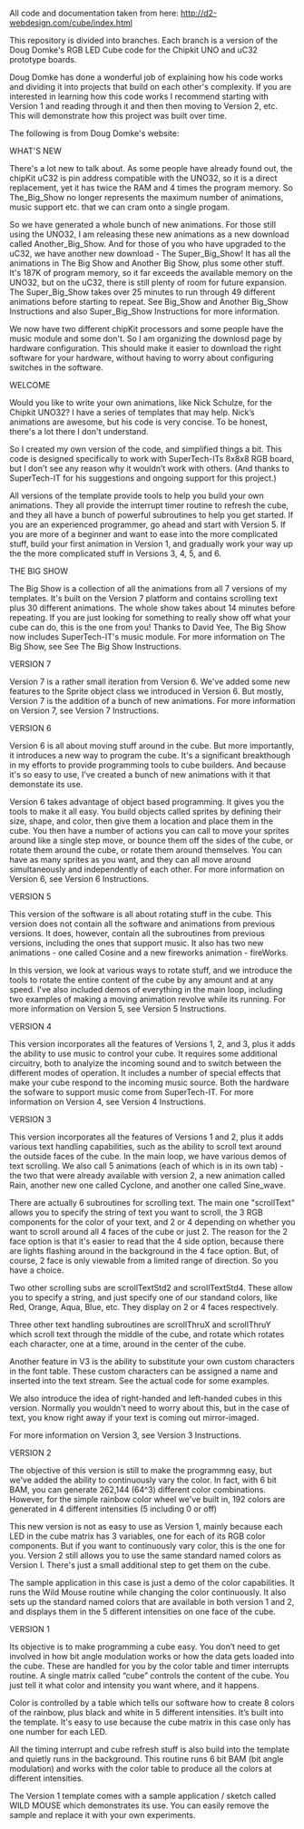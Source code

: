All code and documentation taken from here: http://d2-webdesign.com/cube/index.html

This repository is divided into branches.  Each branch is a version of the Doug Domke's RGB LED Cube code for the Chipkit UNO and uC32 prototype boards.

Doug Domke has done a wonderful job of explaining how his code works and dividing it into projects that build on each other's complexity.  If you are interested in learning how this code works I recommend starting with Version 1 and reading through it and then then moving to Version 2, etc.  This will demonstrate how this project was built over time.



The following is from Doug Domke's website:

WHAT'S NEW

There's a lot new to talk about. As some people have already found out, the chipKit uC32 is pin address compatible with the UNO32, so it is a direct replacement, yet it has twice the RAM and 4 times the program memory. So The_Big_Show no longer represents the maximum number of animations, music support etc. that we can cram onto a single progam.

So we have generated a whole bunch of new animations. For those still using the UNO32, I am releasing these new animations as a new download called Another_Big_Show. And for those of you who have upgraded to the uC32, we have another new download - The Super_Big_Show! It has all the animations in The Big Show and Another Big Show, plus some other stuff. It's 187K of program memory, so it far exceeds the available memory on the UNO32, but on the uC32, there is still plenty of room for future expansion. The Super_Big_Show takes over 25 minutes to run through 49 different animations before starting to repeat. See Big_Show and Another Big_Show Instructions and also Super_Big_Show Instructions for more information.

We now have two different chipKit processors and some people have the music module and some don't. So I am organizing the downlosd page by hardware configuration. This should make it easier to download the right software for your hardware, without having to worry about configuring switches in the software.

WELCOME

Would you like to write your own animations, like Nick Schulze, for the Chipkit UNO32? I have a series of templates that may help. Nick’s animations are awesome, but his code is very concise. To be honest, there's a lot there I don't understand.

So I created my own version of the code, and simplified things a bit. This code is designed specifically to work with SuperTech-ITs 8x8x8 RGB board, but I don’t see any reason why it wouldn’t work with others. (And thanks to SuperTech-IT for his suggestions and ongoing support for this project.)

All versions of the template provide tools to help you build your own animations. They all provide the interrupt timer routine to refresh the cube, and they all have a bunch of powerful subroutines to help you get started. If you are an experienced programmer, go ahead and start with Version 5. If you are more of a beginner and want to ease into the more complicated stuff, build your first animation in Version 1, and gradually work your way up the the more complicated stuff in Versions 3, 4, 5, and 6.

THE BIG SHOW

The Big Show is a collection of all the animations from all 7 versions of my templates. It's built on the Version 7 platform and contains scrolling text plus 30 different animations. The whole show takes about 14 minutes before repeating. If you are just looking for something to really show off what your cube can do, this is the one from you! Thanks to David Yee, The Big Show now includes SuperTech-IT's music module. For more information on The Big Show, see See The Big Show Instructions.

VERSION 7

Version 7 is a rather small iteration from Version 6. We've added some new features to the Sprite object class we introduced in Version 6. But mostly, Version 7 is the addition of a bunch of new animations. For more information on Version 7, see Version 7 Instructions.

VERSION 6

Version 6 is all about moving stuff around in the cube. But more importantly, it introduces a new way to program the cube. It's a significant breakthough in my efforts to provide programming tools to cube builders. And because it's so easy to use, I've created a bunch of new animations with it that demonstate its use.

Version 6 takes advantage of object based programming. It gives you the tools to make it all easy. You build objects called sprites by defining their size, shape, and color, then give them a location and place them in the cube. You then have a number of actions you can call to move your sprites around like a single step move, or bounce them off the sides of the cube, or rotate them around the cube, or rotate them around themselves. You can have as many sprites as you want, and they can all move around simultaneously and independently of each other. For more information on Version 6, see Version 6 Instructions.

VERSION 5

This version of the software is all about rotating stuff in the cube. This version does not contain all the software and animations from previous versions. It does, however, contain all the subroutines from previous versions, including the ones that support music. It also has two new animations - one called Cosine and a new fireworks animation - fireWorks.

In this version, we look at various ways to rotate stuff, and we introduce the tools to rotate the entire content of the cube by any amount and at any speed. I've also included demos of everything in the main loop, including two examples of making a moving animation revolve while its running. For more information on Version 5, see Version 5 Instructions.

VERSION 4

This version incorporates all the features of Versions 1, 2, and 3, plus it adds the ability to use music to control your cube. It requires some additional circuitry, both to analyize the incoming sound and to switch between the different modes of operation. It includes a number of special effects that make your cube respond to the incoming music source. Both the hardware the sofware to support music come from SuperTech-IT. For more information on Version 4, see Version 4 Instructions.

VERSION 3

This version incorporates all the features of Versions 1 and 2, plus it adds various text handling capabilities, such as the ability to scroll text around the outside faces of the cube. In the main loop, we have various demos of text scrolling. We also call 5 animations (each of which is in its own tab) - the two that were already available with version 2, a new animation called Rain, another new one called Cyclone, and another one called Sine_wave.

There are actually 6 subroutines for scrolling text. The main one "scrollText" allows you to specify the string of text you want to scroll, the 3 RGB components for the color of your text, and 2 or 4 depending on whether you want to scroll around all 4 faces of the cube or just 2. The reason for the 2 face option is that it's easier to read that the 4 side option, because there are lights flashing around in the background in the 4 face option. But, of course, 2 face is only viewable from a limited range of direction. So you have a choice.

Two other scrolling subs are scrollTextStd2 and scrollTextStd4. These allow you to specify a string, and just specify one of our standand colors, like Red, Orange, Aqua, Blue, etc. They display on 2 or 4 faces respectively.

Three other text handling subroutines are scrollThruX and scrollThruY which scroll text through the middle of the cube, and rotate which rotates each character, one at a time, around in the center of the cube.

Another feature in V3 is the ability to substitute your own custom characters in the font table. These custom characters can be assigned a name and inserted into the text stream. See the actual code for some examples.

We also introduce the idea of right-handed and left-handed cubes in this version. Normally you wouldn't need to worry about this, but in the case of text, you know right away if your text is coming out mirror-imaged.

For more information on Version 3, see Version 3 Instructions.

VERSION 2

The objective of this version is still to make the programmng easy, but we've added the ability to continuously vary the color. In fact, with 6 bit BAM, you can generate 262,144 (64^3) different color combinations. However, for the simple rainbow color wheel we've built in, 192 colors are generated in 4 different intensities (5 including 0 or off)

This new version is not as easy to use as Version 1, mainly because each LED in the cube matrix has 3 variables, one for each of its RGB color components. But if you want to continuously vary color, this is the one for you. Version 2 still allows you to use the same standard named colors as Version I. There's just a small additional step to get them on the cube.

The sample application in this case is just a demo of the color capabilities. It runs the Wild Mouse routine while changing the color continuously. It also sets up the standard named colors that are available in both version 1 and 2, and displays them in the 5 different intensities on one face of the cube.

VERSION 1

Its objective is to make programming a cube easy. You don’t need to get involved in how bit angle modulation works or how the data gets loaded into the cube. These are handled for you by the color table and timer interrupts routine.
A single matrix called “cube” controls the content of the cube. You just tell it what color and intensity you want where, and it happens.

Color is controlled by a table which tells our software how to create 8 colors of the rainbow, plus black and white in 5 different intensities. It’s built into the template. It's easy to use because the cube matrix in this case only has one number for each LED.

All the timing interrupt and cube refresh stuff is also build into the template and quietly runs in the background. This routine runs 6 bit BAM (bit angle modulation) and works with the color table to produce all the colors at different intensities.

The Version 1 template comes with a sample application / sketch called WILD MOUSE which demonstrates its use. You can easily remove the sample and replace it with your own experiments.